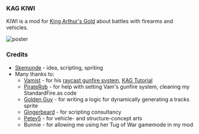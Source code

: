 ### KAG KIWI

KIWI is a mod for [King Arthur's Gold](https://github.com/transhumandesign/kag-base) about battles with firearms and vehicles.

![poster](https://sun9-east.userapi.com/sun9-73/s/v1/ig2/3gtQlu3IgNQa-XmKFl0h4EKzBN1c3NOVN6iQbrBtnuNn8WfhqRELmuOo9llb8Sd-B8VReCJlX9R9PYdBYPz10eGd.jpg?size=480x352&quality=95&type=album "KIWI Poster")

### Credits
- [Skemonde](https://github.com/Skemonde) - idea, scripting, spriting<br>
- Many thanks to:<br>
  - [Vamist](https://github.com/Vam-Jam) - for his [raycast gunfire system](https://github.com/Vam-Jam/kag_Gun), [KAG Tutorial](https://github.com/Vam-Jam/Tutorial)<br>
  - [PirateRob](https://github.com/Pirate-Rob) - for help with setting Vam's gunfire system, cleaning my StandardFire.as code<br>
  - [Golden Guy](https://github.com/GoldenGuy) - for writing a logic for dynamically generating a tracks sprite<br>
  - [Gingerbeard](https://github.com/Gingerbeard5773) - for scripting consultancy<br>
  - [Petey5](https://github.com/PetroP5) - for vehicle- and structure-concept arts<br>
  - Bunnie - for allowing me using her Tug of War gamemode in my mod<br>
